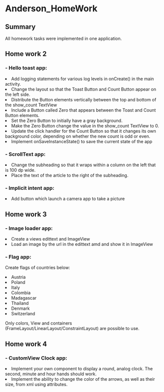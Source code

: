 # Anderson_HomeWork

## Summary

All homework tasks were implemented in one application.

## Home work 2

### - Hello toast app:

<li> Add logging statements for various log levels in onCreate() in the main activity.
<li> Change the layout so that the Toast Button and Count Button appear on the left side.
<li> Distribute the Button elements vertically between the top and bottom of the show_count TextView
<li> Include a Button called Zero that appears between the Toast and Count Button elements.
<li> Set the Zero Button to initially have a gray background.
<li> Make the Zero Button change the value in the show_count TextView to 0.
<li> Update the click handler for the Count Button so that it changes its own background color, depending on whether the new count is odd or even.
<li> Implement onSaveInstanceState() to save the current state of the app

### - ScrollText app:

<li> Change the subheading so that it wraps within a column on the left that is 100 dp wide.
<li> Place the text of the article to the right of the subheading.

### - Implicit intent app:

<li> Add button which launch a camera app to take a picture

## Home work 3

### - Image loader app:

<li>Create a views edittext and ImageView
<li>Load an image by the url in the edittext amd and show it in ImageView

### - Flag app:

Create flags of countries below:

<li> Austria
<li> Poland
<li> Italy
<li> Colombia
<li> Madagascar
<li> Thailand
<li> Denmark
<li> Switzerland

Only colors, View and containers (FrameLayout/LinearLayout/ConstraintLayout) are possible to use.

## Home work 4

### - CustomView Clock app:

<li> Implement your own component to display a round, analog clock. The second, minute and hour hands should work.
<li> Implement the ability to change the color of the arrows, as well as their size, from xml using attributes.
